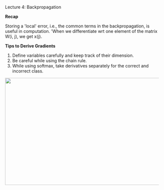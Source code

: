  Lecture 4: Backpropagation

**Recap**

Storing a 'local' error, i.e., the common terms in the backpropagation, is useful in computation.
'When we differentiate wrt one element of the matrix W(i, j), we get x(j). 

**Tips to Derive Gradients**

1. Define variables carefully and keep track of their dimension.
2. Be careful while using the chain rule.
3. While using softmax, take derivatives separately for the correct and incorrect class.





<p align="center">
  <img width="550" height="350" src="https://user-images.githubusercontent.com/21968647/64905019-261eea00-d687-11e9-96ae-0c55b4c38da0.png">
</p>

